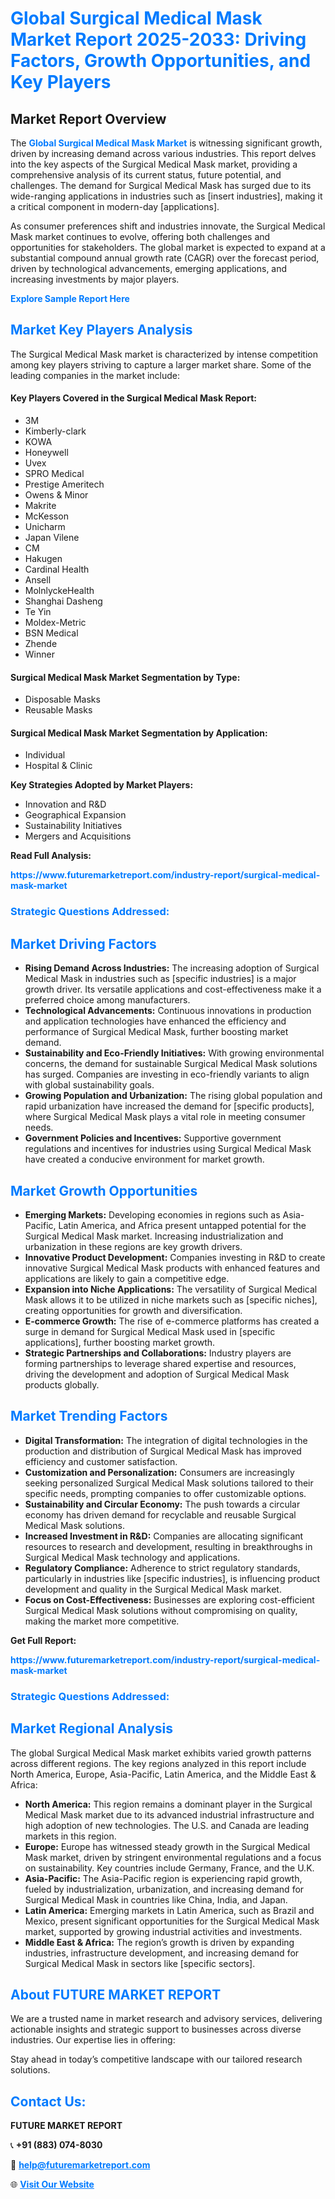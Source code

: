 <h1 style="color: #007BFF;">Global Surgical Medical Mask Market Report 2025-2033: Driving Factors, Growth Opportunities, and Key Players</h1>

<section id="overview">
<h2>Market Report Overview</h2>
<p>The <a href="https://www.futuremarketreport.com/industry-report/surgical-medical-mask-market" style="color: #007BFF; text-decoration: none;"><strong>Global Surgical Medical Mask Market</strong></a> is witnessing significant growth, driven by increasing demand across various industries. This report delves into the key aspects of the Surgical Medical Mask market, providing a comprehensive analysis of its current status, future potential, and challenges. The demand for Surgical Medical Mask has surged due to its wide-ranging applications in industries such as [insert industries], making it a critical component in modern-day [applications].</p>
<p>As consumer preferences shift and industries innovate, the Surgical Medical Mask market continues to evolve, offering both challenges and opportunities for stakeholders. The global market is expected to expand at a substantial compound annual growth rate (CAGR) over the forecast period, driven by technological advancements, emerging applications, and increasing investments by major players.</p>
</section>

<section id="overview">
<p><a href="https://www.futuremarketreport.com/request-sample/reportId=78234" style="color: #007BFF; text-decoration: none;"><strong>Explore Sample Report Here</strong></a></p>
</section>

<section id="key-players">
<h2 style="color: #007BFF;">Market Key Players Analysis</h2>
<p>The Surgical Medical Mask market is characterized by intense competition among key players striving to capture a larger market share. Some of the leading companies in the market include:</p>
<h4>Key Players Covered in the Surgical Medical Mask Report:</h4>
<ul><li>3M</li><li>Kimberly-clark</li><li>KOWA</li><li>Honeywell</li><li>Uvex</li><li>SPRO Medical</li><li>Prestige Ameritech</li><li>Owens &amp; Minor</li><li>Makrite</li><li>McKesson</li><li>Unicharm</li><li>Japan Vilene</li><li>CM</li><li>Hakugen</li><li>Cardinal Health</li><li>Ansell</li><li>MolnlyckeHealth</li><li>Shanghai Dasheng</li><li>Te Yin</li><li>Moldex-Metric</li><li>BSN Medical</li><li>Zhende</li><li>Winner</li></ul>
<h4>Surgical Medical Mask Market Segmentation by Type:</h4>
<ul><li>Disposable Masks</li><li>Reusable Masks</li></ul>

<h4>Surgical Medical Mask Market Segmentation by Application:</h4>
<ul><li>Individual</li><li>Hospital &amp; Clinic</li></ul>
<p><strong>Key Strategies Adopted by Market Players:</strong></p>
<ul>
<li>Innovation and R&D</li>
<li>Geographical Expansion</li>
<li>Sustainability Initiatives</li>
<li>Mergers and Acquisitions</li>
</ul>
</section>

<section>
<p><strong>Read Full Analysis: </strong></p><a href="https://www.futuremarketreport.com/industry-report/surgical-medical-mask-market" style="color: #007BFF; text-decoration: none;"><strong>https://www.futuremarketreport.com/industry-report/surgical-medical-mask-market</strong></a>
<h3 style="color: #007BFF;">Strategic Questions Addressed:</h3>
</section>

<section id="driving-factors">
<h2 style="color: #007BFF;">Market Driving Factors</h2>
<ul>
<li><strong>Rising Demand Across Industries:</strong> The increasing adoption of Surgical Medical Mask in industries such as [specific industries] is a major growth driver. Its versatile applications and cost-effectiveness make it a preferred choice among manufacturers.</li>
<li><strong>Technological Advancements:</strong> Continuous innovations in production and application technologies have enhanced the efficiency and performance of Surgical Medical Mask, further boosting market demand.</li>
<li><strong>Sustainability and Eco-Friendly Initiatives:</strong> With growing environmental concerns, the demand for sustainable Surgical Medical Mask solutions has surged. Companies are investing in eco-friendly variants to align with global sustainability goals.</li>
<li><strong>Growing Population and Urbanization:</strong> The rising global population and rapid urbanization have increased the demand for [specific products], where Surgical Medical Mask plays a vital role in meeting consumer needs.</li>
<li><strong>Government Policies and Incentives:</strong> Supportive government regulations and incentives for industries using Surgical Medical Mask have created a conducive environment for market growth.</li>
</ul>
</section>

<section id="growth-opportunities">
<h2 style="color: #007BFF;">Market Growth Opportunities</h2>
<ul>
<li><strong>Emerging Markets:</strong> Developing economies in regions such as Asia-Pacific, Latin America, and Africa present untapped potential for the Surgical Medical Mask market. Increasing industrialization and urbanization in these regions are key growth drivers.</li>
<li><strong>Innovative Product Development:</strong> Companies investing in R&D to create innovative Surgical Medical Mask products with enhanced features and applications are likely to gain a competitive edge.</li>
<li><strong>Expansion into Niche Applications:</strong> The versatility of Surgical Medical Mask allows it to be utilized in niche markets such as [specific niches], creating opportunities for growth and diversification.</li>
<li><strong>E-commerce Growth:</strong> The rise of e-commerce platforms has created a surge in demand for Surgical Medical Mask used in [specific applications], further boosting market growth.</li>
<li><strong>Strategic Partnerships and Collaborations:</strong> Industry players are forming partnerships to leverage shared expertise and resources, driving the development and adoption of Surgical Medical Mask products globally.</li>
</ul>
</section>

<section id="trending-factors">
<h2 style="color: #007BFF;">Market Trending Factors</h2>
<ul>
<li><strong>Digital Transformation:</strong> The integration of digital technologies in the production and distribution of Surgical Medical Mask has improved efficiency and customer satisfaction.</li>
<li><strong>Customization and Personalization:</strong> Consumers are increasingly seeking personalized Surgical Medical Mask solutions tailored to their specific needs, prompting companies to offer customizable options.</li>
<li><strong>Sustainability and Circular Economy:</strong> The push towards a circular economy has driven demand for recyclable and reusable Surgical Medical Mask solutions.</li>
<li><strong>Increased Investment in R&D:</strong> Companies are allocating significant resources to research and development, resulting in breakthroughs in Surgical Medical Mask technology and applications.</li>
<li><strong>Regulatory Compliance:</strong> Adherence to strict regulatory standards, particularly in industries like [specific industries], is influencing product development and quality in the Surgical Medical Mask market.</li>
<li><strong>Focus on Cost-Effectiveness:</strong> Businesses are exploring cost-efficient Surgical Medical Mask solutions without compromising on quality, making the market more competitive.</li>
</ul>
</section>

<section>
<p><strong>Get Full Report: </strong></p><a href="https://www.futuremarketreport.com/industry-report/surgical-medical-mask-market" style="color: #007BFF; text-decoration: none;"><strong>https://www.futuremarketreport.com/industry-report/surgical-medical-mask-market</strong></a>
<h3 style="color: #007BFF;">Strategic Questions Addressed:</h3>
</section>


<section id="regional-analysis">
<h2 style="color: #007BFF;">Market Regional Analysis</h2>
<p>The global Surgical Medical Mask market exhibits varied growth patterns across different regions. The key regions analyzed in this report include North America, Europe, Asia-Pacific, Latin America, and the Middle East & Africa:</p>
<ul>
<li><strong>North America:</strong> This region remains a dominant player in the Surgical Medical Mask market due to its advanced industrial infrastructure and high adoption of new technologies. The U.S. and Canada are leading markets in this region.</li>
<li><strong>Europe:</strong> Europe has witnessed steady growth in the Surgical Medical Mask market, driven by stringent environmental regulations and a focus on sustainability. Key countries include Germany, France, and the U.K.</li>
<li><strong>Asia-Pacific:</strong> The Asia-Pacific region is experiencing rapid growth, fueled by industrialization, urbanization, and increasing demand for Surgical Medical Mask in countries like China, India, and Japan.</li>
<li><strong>Latin America:</strong> Emerging markets in Latin America, such as Brazil and Mexico, present significant opportunities for the Surgical Medical Mask market, supported by growing industrial activities and investments.</li>
<li><strong>Middle East & Africa:</strong> The region’s growth is driven by expanding industries, infrastructure development, and increasing demand for Surgical Medical Mask in sectors like [specific sectors].</li>
</ul>
</section>

<footer>
<h2 style="color: #007BFF;">About FUTURE MARKET REPORT</h2>
<p>We are a trusted name in market research and advisory services, delivering actionable insights and strategic support to businesses across diverse industries. Our expertise lies in offering:</p>

<p>Stay ahead in today’s competitive landscape with our tailored research solutions.</p>

<h2 style="color: #007BFF;">Contact Us:</h2>
<p><strong>FUTURE MARKET REPORT</strong></p>
<p>📞 <strong>+91 (883) 074-8030</strong></p>
<p>📧 <strong><a href="mailto:help@futuremarketreport.com" style="color: #007BFF;">help@futuremarketreport.com</a></strong></p>
<p>🌐 <strong><a href="https://www.futuremarketreport.com/" style="color: #007BFF;">Visit Our Website</a></strong></p>
</footer>